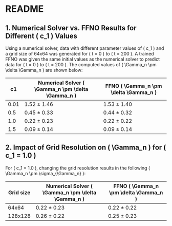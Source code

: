 # README

## 1. Numerical Solver vs. FFNO Results for Different \( c_1 \) Values

Using a numerical solver, data with different parameter values of \( c_1 \) and a grid size of 64x64 was generated for \( t = 0 \) to \( t = 200 \). A trained FFNO was given the same initial values as the numerical solver to predict data for \( t = 0 \) to \( t = 200 \). The computed values of \( \Gamma_n \pm \delta \Gamma_n \) are shown below:

| c1  | Numerical Solver \( \Gamma_n \pm \delta \Gamma_n \) | FFNO \( \Gamma_n \pm \delta \Gamma_n \) |
|-----|-----------------------------------------------------|-----------------------------------------|
| 0.01 | 1.52 ± 1.46                                        | 1.53 ± 1.40                             |
| 0.5  | 0.45 ± 0.33                                        | 0.44 ± 0.32                             |
| 1.0  | 0.22 ± 0.23                                        | 0.22 ± 0.22                             |
| 1.5  | 0.09 ± 0.14                                        | 0.09 ± 0.14                             |


## 2. Impact of Grid Resolution on \( \Gamma_n \) for \( c_1 = 1.0 \)

For \( c_1 = 1.0 \), changing the grid resolution results in the following \( \Gamma_n \pm \sigma_{\Gamma_n} \):

| Grid size |  Numerical Solver \( \Gamma_n \pm \delta \Gamma_n \) | FFNO \( \Gamma_n \pm \delta \Gamma_n \) |
|-----------|--------------------------------------------------------|--------------------------------------------|
| 64x64     | 0.22 ± 0.23                                           | 0.22 ± 0.22                                |
| 128x128   | 0.26 ± 0.22                                           | 0.25 ± 0.23                                |



